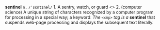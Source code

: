 **sentinel** `n.` `/ˈsɛntɪnəl/` 1. A sentry, watch, or guard <> 2. (computer science) A unique
string of characters recognized by a computer program for processing in a special way; a keyword:
_The_ `<xmp>` _tag is a_ **sentinel** that suspends web-page processing and displays the subsequent text literally.






